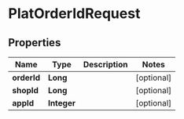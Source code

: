 

# PlatOrderIdRequest


## Properties

Name | Type | Description | Notes
------------ | ------------- | ------------- | -------------
**orderId** | **Long** |  |  [optional]
**shopId** | **Long** |  |  [optional]
**appId** | **Integer** |  |  [optional]



